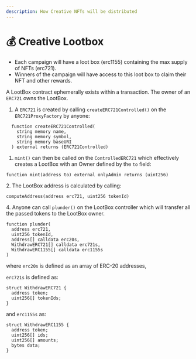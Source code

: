 ```yaml
---
description: How Creative NFTs will be distributed
---
```


# 💰 Creative Lootbox

* Each campaign will have a loot box (erc1155) containing the max supply of NFTs (erc721).
* Winners of the campaign will have access to this loot box to claim their NFT and other rewards.

A LootBox contract ephemerally exists within a transaction. The owner of an `ERC721` owns the LootBox.

1. A `ERC721` is created by calling `createERC721Controlled()` on the `ERC721ProxyFactory` by anyone:

```
  function createERC721Controlled(
    string memory name,
    string memory symbol,
    string memory baseURI
  ) external returns (ERC721Controlled)
```



1. `mint()` can then be called on the `ControlledERC721` which effectively creates a LootBox with an Owner defined by the `to` field:

```
function mint(address to) external onlyAdmin returns (uint256)
```

2\. The LootBox address is calculated by calling:&#x20;

```
computeAddress(address erc721, uint256 tokenId)
```

4\. Anyone can call `plunder()` on the LootBox controller which will transfer all the passed tokens to the LootBox owner.

```
function plunder(
  address erc721,
  uint256 tokenId,
  address[] calldata erc20s,
  WithdrawERC721[] calldata erc721s,
  WithdrawERC1155[] calldata erc1155s
)
```

where `erc20s` is defined as an array of ERC-20 addresses,

`erc721s` is defined as:

```
struct WithdrawERC721 {
  address token;
  uint256[] tokenIds;
}
```

and `erc1155s` as:

```
struct WithdrawERC1155 {
  address token;
  uint256[] ids;
  uint256[] amounts;
  bytes data;
}
```
